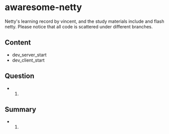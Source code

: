 # awaresome-netty
Netty's learning record by vincent, and the study materials include <Netty In Action> and flash netty. 
Please notice that all code is scattered under different branches.


## Content
* dev_server_start
* dev_client_start

## Question
* 1.

## Summary
* 1.

